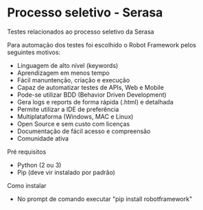 # Processo seletivo - Serasa
Testes relacionados ao processo seletivo da Serasa

Para automação dos testes foi escolhido o Robot Framework pelos seguintes motivos:
- Linguagem de alto nível (keywords)
- Aprendizagem em menos tempo
- Fácil manuntenção, criação e execução
- Capaz de automatizar testes de APIs, Web e Mobile
- Pode-se utilizar BDD (Behavior Driven Development)
- Gera logs e reports de forma rápida (.html) e detalhada
- Permite utilizar a IDE de preferência
- Multiplataforma (Windows, MAC e Linux)
- Open Source e sem custo com licenças
- Documentação de fácil acesso e compreensão
- Comunidade ativa

Pré requisitos
- Python (2 ou 3)
- Pip (deve vir instalado por padrão)

Como instalar
- No prompt de comando executar "pip install robotframework"
